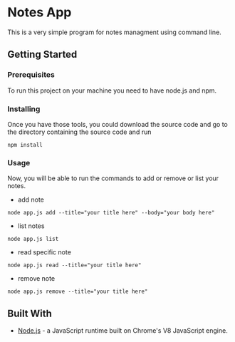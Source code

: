 # Notes App

This is a very simple program for notes managment using command line.

## Getting Started

### Prerequisites

To run this project on your machine you need to have node.js and npm. 

### Installing
Once you have those tools, you could download the source code and go to the directory containing the source code and run 

```
npm install
```

### Usage

Now, you will be able to run the commands to add or remove or list your notes. 

- add note
```
node app.js add --title="your title here" --body="your body here"
```

- list notes
```
node app.js list
```

- read specific note
```
node app.js read --title="your title here"
```

- remove note
```
node app.js remove --title="your title here"
```

## Built With

* [Node.js](https://nodejs.org) - a JavaScript runtime built on Chrome's V8 JavaScript engine.